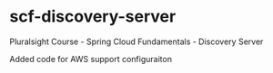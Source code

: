 # scf-discovery-server
Pluralsight Course - Spring Cloud Fundamentals - Discovery Server

Added code for AWS support configuraiton
